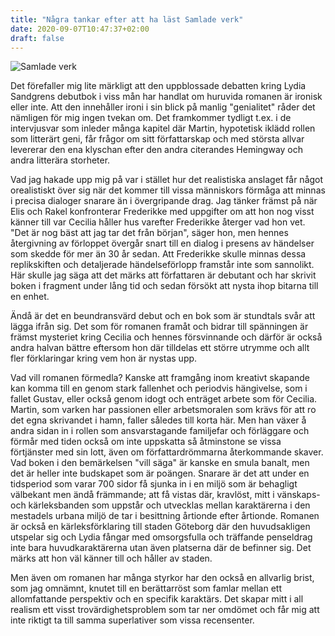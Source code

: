 ```yaml
---
title: "Några tankar efter att ha läst Samlade verk"
date: 2020-09-07T10:47:37+02:00
draft: false
---
```


![Samlade verk](/images/samlade-verk.png)

Det förefaller mig lite märkligt att den uppblossade debatten kring Lydia Sandgrens debutbok i viss mån har handlat om huruvida romanen är ironisk eller inte. Att den innehåller ironi i sin blick på manlig "genialitet" råder det nämligen för mig ingen tvekan om. Det framkommer tydligt t.ex. i de intervjusvar som inleder många kapitel där Martin, hypotetisk iklädd rollen som litterärt geni, får frågor om sitt författarskap och med största allvar levererar den ena klyschan efter den andra citerandes Hemingway och andra litterära storheter.  

Vad jag hakade upp mig på var i stället hur det realistiska anslaget får något orealistiskt över sig när det kommer till vissa människors förmåga att minnas i precisa dialoger snarare än i övergripande drag. Jag tänker främst på när Elis och Rakel konfronterar Frederikke med uppgifter om att hon nog visst känner till var Cecilia håller hus varefter Frederikke återger vad hon vet. "Det är nog bäst att jag tar det från början", säger hon, men hennes återgivning av förloppet övergår snart till en dialog i presens av händelser som skedde för mer än 30 år sedan. Att Frederikke skulle minnas dessa replikskiften och detaljerade händelseförlopp framstår inte som sannolikt. Här skulle jag säga att det märks att författaren är debutant och har skrivit boken i fragment under lång tid och sedan försökt att nysta ihop bitarna till en enhet. 

Ändå är det en beundransvärd debut och en bok som är stundtals svår att lägga ifrån sig. Det som för romanen framåt och bidrar till spänningen är främst mysteriet kring Cecilia och hennes försvinnande och därför är också andra halvan bättre eftersom hon där tilldelas ett större utrymme och allt fler förklaringar kring vem hon är nystas upp.

Vad vill romanen förmedla? Kanske att framgång inom kreativt skapande kan komma till en genom stark fallenhet och periodvis hängivelse, som i fallet Gustav, eller också genom idogt och enträget arbete som för Cecilia. Martin, som varken har passionen eller arbetsmoralen som krävs för att ro det egna skrivandet i hamn, faller således till korta här. Men han växer å andra sidan in i rollen som ansvarstagande familjefar och förläggare och förmår med tiden också om inte  uppskatta så åtminstone se vissa förtjänster med sin lott, även om författardrömmarna återkommande skaver. Vad boken i den bemärkelsen "vill säga" är kanske en smula banalt, men det är heller inte budskapet som är poängen. Snarare är det att under en tidsperiod som varar 700 sidor få sjunka in i en miljö som är behagligt välbekant men ändå främmande; att få vistas där, kravlöst, mitt i vänskaps- och kärleksbanden som uppstår och utvecklas mellan karaktärerna i den mestadels urbana miljö de tar i besittning årtionde efter årtionde. Romanen är också en kärleksförklaring till staden Göteborg där den huvudsakligen utspelar sig och Lydia fångar med omsorgsfulla och träffande penseldrag inte bara huvudkaraktärerna utan även platserna där de befinner sig. Det märks att hon väl känner till och håller av staden. 

Men även om romanen har många styrkor har den också en allvarlig brist, som jag omnämnt, knutet till en berättarröst som famlar mellan ett allomfattande perspektiv och en specifik karaktärs. Det skapar mitt i all realism ett visst trovärdighetsproblem som tar ner omdömet och får mig att inte riktigt ta till samma superlativer som vissa recensenter.
